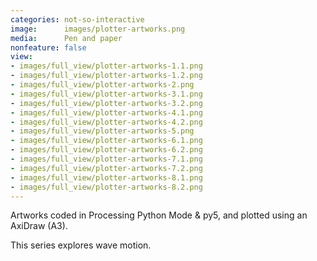 ```yaml
---
categories: not-so-interactive
image:      images/plotter-artworks.png
media:      Pen and paper
nonfeature: false
view:
- images/full_view/plotter-artworks-1.1.png
- images/full_view/plotter-artworks-1.2.png
- images/full_view/plotter-artworks-2.png
- images/full_view/plotter-artworks-3.1.png
- images/full_view/plotter-artworks-3.2.png
- images/full_view/plotter-artworks-4.1.png
- images/full_view/plotter-artworks-4.2.png
- images/full_view/plotter-artworks-5.png
- images/full_view/plotter-artworks-6.1.png
- images/full_view/plotter-artworks-6.2.png
- images/full_view/plotter-artworks-7.1.png
- images/full_view/plotter-artworks-7.2.png
- images/full_view/plotter-artworks-8.1.png
- images/full_view/plotter-artworks-8.2.png
---
```

Artworks coded in Processing Python Mode & py5, and plotted using an AxiDraw (A3). 

This series explores wave motion.
